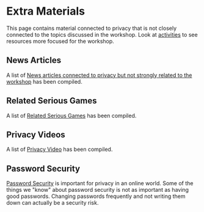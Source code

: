 # Extra Materials

This page contains material connected to privacy that is not closely connected to the topics discussed in the workshop. Look at [activities](https://dagfs.github.io/sprig/activities) to see resources more focused for the workshop.


## News Articles

A list of [News articles connected to privacy but not strongly related to the workshop](https://dagfs.github.io/sprig/extra_materials/news_articles) has been compiled.


## Related Serious Games  

A list of [Related Serious Games](https://dagfs.github.io/sprig/extra_materials/related_serious_games) has been compiled.


## Privacy Videos

A list of [Privacy Video](https://dagfs.github.io/sprig/extra_materials/privacy_videos) has been compiled.



## Password Security

[Password Security](https://dagfs.github.io/sprig/extra_materials/password_security) is important for privacy in an online world. Some of the things we "know" about password security is not as important as having good passwords. Changing passwords frequently and not writing them down can actually be a security risk. 
